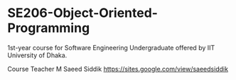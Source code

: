 # SE206-Object-Oriented-Programming
1st-year course for Software Engineering Undergraduate offered by IIT University of Dhaka.

Course Teacher 
M Saeed Siddik
https://sites.google.com/view/saeedsiddik
